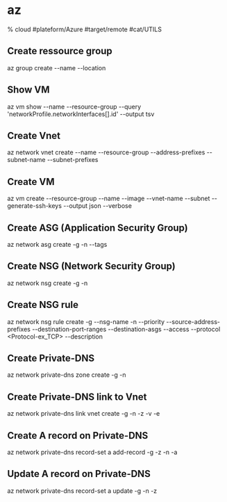 # az
% cloud
#plateform/Azure #target/remote #cat/UTILS

<!-- Basics command - Create -->
<!-- alias : -g= --resourcegroup/ -n= --name/ -e= --registration-enabled/ -v= --virtual-network/ -z= --zone-name -->

## Create ressource group

az group create --name <MyResourceGroupName> --location <Location>

## Show VM

az vm show --name <vmName> --resource-group <resourceGroup> --query 'networkProfile.networkInterfaces[].id' --output tsv

## Create Vnet

az network vnet create --name <vnetName> --resource-group <resourceGroup> --address-prefixes <vnetAddressPrefix> --subnet-name <subnetName> --subnet-prefixes <subnetAddressPrefix>

## Create VM

az vm create --resource-group <resourceGroup> --name <vmName> --image <OSName> --vnet-name <vnetName> --subnet <subnetName> --generate-ssh-keys --output json --verbose

## Create ASG (Application Security Group)
<!-- alias : -g= --resourcegroup/ -n= --name -->
az network asg create -g <MyResourceGroup> -n <MyAsg> --tags <MyWebApp>

## Create NSG (Network Security Group)
<!-- alias : -g= --resourcegroup/ -n= --name -->
az network nsg create -g <MyResourceGroup> -n <MyNsg>

## Create NSG rule 
<!-- alias : -g= --resourcegroup/ -n= --name -->
az network nsg rule create -g <MyResourceGroup> --nsg-name <MyNsg> -n <MyNsgRuleWithAsg> --priority <PriorityNumber> --source-address-prefixes <AddressPrefixes> --destination-port-ranges <PortRanges> --destination-asgs <DestinationASGName> --access <Allow-or-Deny> --protocol <Protocol-ex_TCP> --description <EnterYourDescriptionWithDoubleQuote>

## Create Private-DNS
<!-- alias : -g= --resourcegroup/ -n= --name -->
az network private-dns zone create -g <MyResourceGroup> -n <MyDomain>

## Create Private-DNS link to Vnet
<!-- alias : -g= --resourcegroup/ -n= --name/ -e= --registration-enabled/ -v= --virtual-network/ -z= --zone-name -->
<!-- Link DNS zone to a Vnet -->
az network private-dns link vnet create -g <MyResourceGroup> -n <MyLinkName> -z <MyDomain> -v <MyVirtualNetworkId> -e <True-or-False>

## Create A record on Private-DNS
<!-- alias : -g= --resourcegroup/ -n= --name/ -e= --registration-enabled/ -v= --virtual-network/ -z= --zone-name -->
az network private-dns record-set a add-record -g <MyResourceGroup> -z <MyDomain> -n <MyRecordSet> -a <MyIpv4Address>

## Update A record on Private-DNS

az network private-dns record-set a update -g <MyResourceGroup> -n <MyRecordSet> -z <MyDomain>

## 
